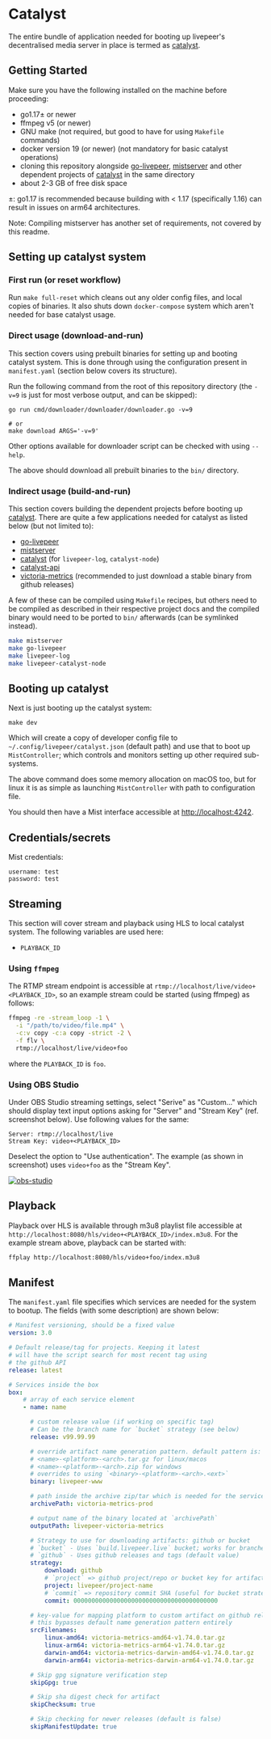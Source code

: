 # Catalyst

The entire bundle of application needed for booting up livepeer's
decentralised media server in place is termed as [catalyst].

## Getting Started

Make sure you have the following installed on the machine before
proceeding:

  - go1.17± or newer
  - ffmpeg v5 (or newer)
  - GNU make (not required, but good to have for using `Makefile`
    commands)
  - docker version 19 (or newer) (not mandatory for basic catalyst
    operations)
  - cloning this repository alongside [go-livepeer], [mistserver] and
    other dependent projects of [catalyst] in the same directory
  - about 2-3 GB of free disk space

±: go1.17 is recommended because building with < 1.17 (specifically 1.16)
can result in issues on arm64 architectures.

Note: Compiling mistserver has another set of requirements, not
covered by this readme.

## Setting up catalyst system

### First run (or reset workflow)

Run `make full-reset` which cleans out any older config files, and
local copies of binaries. It also shuts down `docker-compose` system
which aren't needed for base catalyst usage.

### Direct usage (download-and-run)

This section covers using prebuilt binaries for setting up and booting
catalyst system. This is done through using the configuration present
in `manifest.yaml` (section below covers its structure).

Run the following command from the root of this repository directory
(the `-v=9` is just for most verbose output, and can be skipped):

    go run cmd/downloader/downloader/downloader.go -v=9

    # or
    make download ARGS='-v=9'

Other options available for downloader script can be checked with
using `--help`.

The above should download all prebuilt binaries to the `bin/`
directory.

### Indirect usage (build-and-run)

This section covers building the dependent projects before booting up
[catalyst]. There are quite a few applications needed for catalyst as
listed below (but not limited to):

  - [go-livepeer]
  - [mistserver]
  - [catalyst] (for `livepeer-log`, `catalyst-node`)
  - [catalyst-api]
  - [victoria-metrics] (recommended to just download a stable binary
    from github releases)

A few of these can be compiled using `Makefile` recipes, but others
need to be compiled as described in their respective project docs and
the compiled binary would need to be ported to `bin/` afterwards (can
be symlinked instead).

```sh
make mistserver
make go-livepeer
make livepeer-log
make livepeer-catalyst-node
```

## Booting up catalyst

Next is just booting up the catalyst system:

    make dev

Which will create a copy of developer config file to
`~/.config/livepeer/catalyst.json` (default path) and use that to boot
up `MistController`; which controls and monitors setting up other
required sub-systems.

The above command does some memory allocation on macOS too, but for
linux it is as simple as launching `MistController` with path to
configuration file.

You should then have a Mist interface accessible at
[http://localhost:4242](http://localhost:4242).

## Credentials/secrets

Mist credentials:

```
username: test
password: test
```

## Streaming

This section will cover stream and playback using HLS to local
catalyst system. The following variables are used here:

  - `PLAYBACK_ID`

### Using `ffmpeg`

The RTMP stream endpoint is accessible at
`rtmp://localhost/live/video+<PLAYBACK_ID>`, so an example stream
could be started (using ffmpeg) as follows:

```sh
ffmpeg -re -stream_loop -1 \
  -i "/path/to/video/file.mp4" \
  -c:v copy -c:a copy -strict -2 \
  -f flv \
  rtmp://localhost/live/video+foo
```
where the `PLAYBACK_ID` is `foo`.

### Using OBS Studio

Under OBS Studio streaming settings, select "Serive" as "Custom..."
which should display text input options asking for "Server" and
"Stream Key" (ref. screenshot below). Use following values for the
same:

```text
Server: rtmp://localhost/live
Stream Key: video+<PLAYBACK_ID>
```

Deselect the option to "Use authentication". The example (as shown in
screenshot) uses `video+foo` as the "Stream Key".

[![obs-studio]][obs-studio]

## Playback

Playback over HLS is available through m3u8 playlist file accessible
at `http://localhost:8080/hls/video+<PLAYBACK_ID>/index.m3u8`. For the
example stream above, playback can be started with:

```sh
ffplay http://localhost:8080/hls/video+foo/index.m3u8
```


## Manifest

The `manifest.yaml` file specifies which services are needed for the
system to bootup. The fields (with some description) are shown below:

```yaml
# Manifest versioning, should be a fixed value
version: 3.0

# Default release/tag for projects. Keeping it latest
# will have the script search for most recent tag using
# the github API
release: latest

# Services inside the box
box:
    # array of each service element
    - name: name

      # custom release value (if working on specific tag)
      # Can be the branch name for `bucket` strategy (see below)
      release: v99.99.99

      # override artifact name generation pattern. default pattern is:
      # <name>-<platform>-<arch>.tar.gz for linux/macos
      # <name>-<platform>-<arch>.zip for windows
      # overrides to using `<binary>-<platform>-<arch>.<ext>`
      binary: livepeer-www

      # path inside the archive zip/tar which is needed for the service
      archivePath: victoria-metrics-prod

      # output name of the binary located at `archivePath`
      outputPath: livepeer-victoria-metrics

      # Strategy to use for downloading artifacts: github or bucket
      # `bucket` - Uses `build.livepeer.live` bucket; works for branches of some projects
      # `github` - Uses github releases and tags (default value)
      strategy:
          download: github
          # `project` => github project/repo or bucket key for artifacts
          project: livepeer/project-name
          # `commit` => repository commit SHA (useful for bucket strategy)
          commit: 0000000000000000000000000000000000000000

      # key-value for mapping platform to custom artifact on github release page
      # this bypasses default name generation pattern entirely
      srcFilenames:
          linux-amd64: victoria-metrics-amd64-v1.74.0.tar.gz
          linux-arm64: victoria-metrics-arm64-v1.74.0.tar.gz
          darwin-amd64: victoria-metrics-darwin-amd64-v1.74.0.tar.gz
          darwin-arm64: victoria-metrics-darwin-arm64-v1.74.0.tar.gz

      # Skip gpg signature verification step
      skipGpg: true

      # Skip sha digest check for artifact
      skipChecksum: true

      # Skip checking for newer releases (default is false)
      skipManifestUpdate: true
```

  [go-livepeer]: https://github.com/livepeer/go-livepeer
  [catalyst]: https://github.com/livepeer/catalyst
  [mistserver]: https://github.com/DDVTECH/mistserver
  [catalyst-api]: https://github.com/livepeer/catalyst-api
  [victoria-metrics]: https://github.com/VictoriaMetrics/VictoriaMetrics
  [obs-studio]: .github/assets/obs-studio.png
